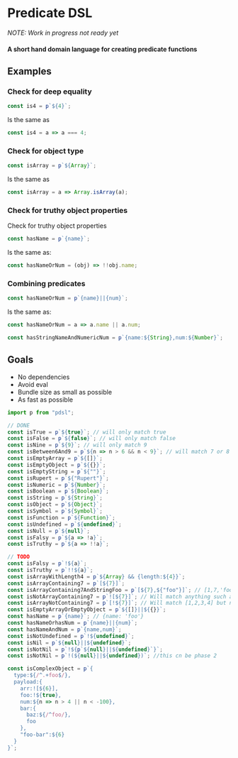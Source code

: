 # Predicate DSL

_NOTE: Work in progress not ready yet_

#### A short hand domain language for creating predicate functions

## Examples

### Check for deep equality

```js
const is4 = p`${4}`;
```

Is the same as 

```js
const is4 = a => a === 4;
```

### Check for object type

```js
const isArray = p`${Array}`;
```

Is the same as

```js
const isArray = a => Array.isArray(a);
```

### Check for truthy object properties

Check for truthy object properties

```js
const hasName = p`{name}`;
```

Is the same as:

```js
const hasNameOrNum = (obj) => !!obj.name;
```

### Combining predicates

```js
const hasNameOrNum = p`{name}||{num}`;
```
Is the same as:

```js
const hasNameOrNum = a => a.name || a.num;
```

```js
const hasStringNameAndNumericNum = p`{name:${String},num:${Number}`;
```


## Goals

- No dependencies
- Avoid eval
- Bundle size as small as possible
- As fast as possible

```js
import p from "pdsl";

// DONE
const isTrue = p`${true}`; // will only match true
const isFalse = p`${false}`; // will only match false
const isNine = p`${9}`; // will only match 9
const isBetween6And9 = p`${n => n > 6 && n < 9}`; // will match 7 or 8
const isEmptyArray = p`${[]}`;
const isEmptyObject = p`${{}}`;
const isEmptyString = p`${""}`;
const isRupert = p`${"Rupert"}`;
const isNumeric = p`${Number}`;
const isBoolean = p`${Boolean}`;
const isString = p`${String}`;
const isObject = p`${Object}`;
const isSymbol = p`${Symbol}`;
const isFunction = p`${Function}`;
const isUndefined = p`${undefined}`;
const isNull = p`${null}`;
const isFalsy = p`${a => !a}`;
const isTruthy = p`${a => !!a}`;

// TODO
const isFalsy = p`!${a}`;
const isTruthy = p`!!${a}`;
const isArrayWithLength4 = p`${Array} && {length:${4}}`;
const isArrayContaining7 = p`[${7}]`;
const isArrayContaining7AndStringFoo = p`[${7},${"foo"}]`; // [1,7,'foo']
const isNotArrayContaining7 = p`![${7}]`; // Will match anything such as {} apart from [1,2,3,4,7] or [7]
const isArrayNotContaining7 = p`[!${7}]`; // Will match [1,2,3,4] but not {}
const isEmptyArrayOrEmptyObject = p`${[]}||${{}}`;
const hasName = p`{name}`; // {name: 'foo'}
const hasNameOrhasNum = p`{name}||{num}`;
const hasNameAndNum = p`{name,num}`;
const isNotUndefined = p`!${undefined}`;
const isNil = p`${null}||${undefined}`;
const isNotNil = p`!${p`${null}||${undefined}`}`;
const isNotNil = p`!(${null}||${undefined})`; //this cn be phase 2

const isComplexObject = p`{
  type:${/^.+foo$/},
  payload:{
    arr:![${6}],
    foo:!${true},
    num:${n => n > 4 || n < -100},
    bar:{
      baz:${/^foo/},
      foo
    },
    "foo-bar":${6}
  }
}`;
```
